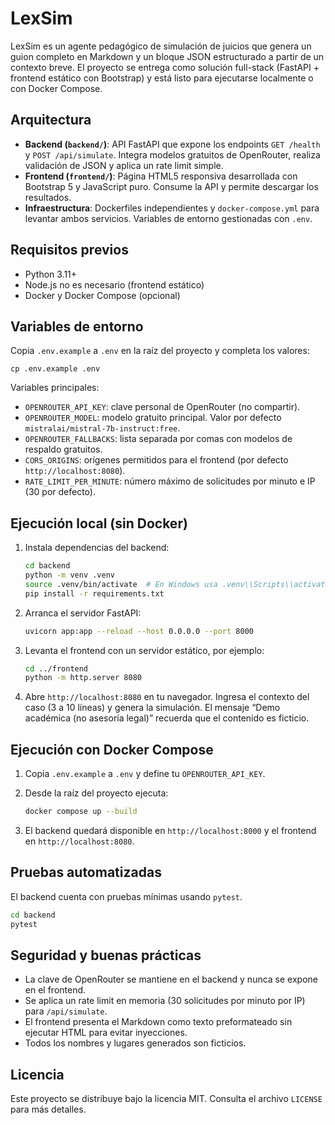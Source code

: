 # LexSim

LexSim es un agente pedagógico de simulación de juicios que genera un guion completo en Markdown y un bloque JSON estructurado a partir de un contexto breve. El proyecto se entrega como solución full-stack (FastAPI + frontend estático con Bootstrap) y está listo para ejecutarse localmente o con Docker Compose.

## Arquitectura

- **Backend (`backend/`)**: API FastAPI que expone los endpoints `GET /health` y `POST /api/simulate`. Integra modelos gratuitos de OpenRouter, realiza validación de JSON y aplica un rate limit simple.
- **Frontend (`frontend/`)**: Página HTML5 responsiva desarrollada con Bootstrap 5 y JavaScript puro. Consume la API y permite descargar los resultados.
- **Infraestructura**: Dockerfiles independientes y `docker-compose.yml` para levantar ambos servicios. Variables de entorno gestionadas con `.env`.

## Requisitos previos

- Python 3.11+
- Node.js no es necesario (frontend estático)
- Docker y Docker Compose (opcional)

## Variables de entorno

Copia `.env.example` a `.env` en la raíz del proyecto y completa los valores:

```
cp .env.example .env
```

Variables principales:

- `OPENROUTER_API_KEY`: clave personal de OpenRouter (no compartir).
- `OPENROUTER_MODEL`: modelo gratuito principal. Valor por defecto `mistralai/mistral-7b-instruct:free`.
- `OPENROUTER_FALLBACKS`: lista separada por comas con modelos de respaldo gratuitos.
- `CORS_ORIGINS`: orígenes permitidos para el frontend (por defecto `http://localhost:8080`).
- `RATE_LIMIT_PER_MINUTE`: número máximo de solicitudes por minuto e IP (30 por defecto).

## Ejecución local (sin Docker)

1. Instala dependencias del backend:

   ```bash
   cd backend
   python -m venv .venv
   source .venv/bin/activate  # En Windows usa .venv\\Scripts\\activate
   pip install -r requirements.txt
   ```

2. Arranca el servidor FastAPI:

   ```bash
   uvicorn app:app --reload --host 0.0.0.0 --port 8000
   ```

3. Levanta el frontend con un servidor estático, por ejemplo:

   ```bash
   cd ../frontend
   python -m http.server 8080
   ```

4. Abre `http://localhost:8080` en tu navegador. Ingresa el contexto del caso (3 a 10 líneas) y genera la simulación. El mensaje “Demo académica (no asesoría legal)” recuerda que el contenido es ficticio.

## Ejecución con Docker Compose

1. Copia `.env.example` a `.env` y define tu `OPENROUTER_API_KEY`.
2. Desde la raíz del proyecto ejecuta:

   ```bash
   docker compose up --build
   ```

3. El backend quedará disponible en `http://localhost:8000` y el frontend en `http://localhost:8080`.

## Pruebas automatizadas

El backend cuenta con pruebas mínimas usando `pytest`.

```bash
cd backend
pytest
```

## Seguridad y buenas prácticas

- La clave de OpenRouter se mantiene en el backend y nunca se expone en el frontend.
- Se aplica un rate limit en memoria (30 solicitudes por minuto por IP) para `/api/simulate`.
- El frontend presenta el Markdown como texto preformateado sin ejecutar HTML para evitar inyecciones.
- Todos los nombres y lugares generados son ficticios.

## Licencia

Este proyecto se distribuye bajo la licencia MIT. Consulta el archivo `LICENSE` para más detalles.
